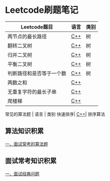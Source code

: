 # Leetcode刷题笔记
Leetcode题目 | 语言 | 类别
-|-|-
两节点的最长路径| [C++](https://github.com/happyhk/Leetcode/blob/master/Leetcode(c%2B%2B)/Diameter%20of%20Binary%20Tree%20(Easy).md)|树
翻转二叉树 | [C++](https://github.com/happyhk/Leetcode/blob/master/Leetcode(c%2B%2B)/Invert%20Binary%20Tree.md)|树
归并二叉树 | [C++](https://github.com/happyhk/Leetcode/blob/master/Leetcode(c%2B%2B)/Merge%20Two%20Binary%20Trees.md)|树
平衡二叉树 | [C++](https://github.com/happyhk/Leetcode/blob/master/Leetcode(c%2B%2B)/Balanced%20Binary%20Trees.md)|树
判断路径和是否等于一个数 | [C++](https://github.com/happyhk/Leetcode/blob/master/Leetcode(c%2B%2B)/Path%20Sum.md)|树
两数之和 | [C++](https://github.com/happyhk/Leetcode/blob/master/Leetcode(c%2B%2B)/code/1.%E4%B8%A4%E6%95%B0%E4%B9%8B%E5%92%8C.cpp) | 
无重复字符的最长子串 | [C++](https://github.com/happyhk/Leetcode/blob/master/Leetcode(c%2B%2B)/code/3.%E6%97%A0%E9%87%8D%E5%A4%8D%E5%AD%97%E7%AC%A6%E7%9A%84%E6%9C%80%E9%95%BF%E5%AD%90%E4%B8%B2.cpp) |
爬楼梯 | [C++](https://github.com/happyhk/Leetcode/blob/master/Leetcode(c%2B%2B)/code/70.%E7%88%AC%E6%A5%BC%E6%A2%AF.cpp) | 

常见的算法题 | 语言 | 类别
快速排序| [C++](https://github.com/happyhk/Leetcode/blob/master/Leetcode(c%2B%2B)/%E5%BF%AB%E9%80%9F%E6%8E%92%E5%BA%8F%EF%BC%88C%2B%2B%EF%BC%89.md)| 排序算法



## 算法知识积累
[一、面试常考的算法题](https://github.com/happyhk/Leetcode/blob/master/Document/%E9%9D%A2%E8%AF%95%E5%B8%B8%E8%80%83%E7%AE%97%E6%B3%95%E9%A2%98.md)<br>
## 面试常考知识积累
[一、面试经典问题](https://github.com/happyhk/Leetcode/blob/master/Document/%E7%BB%8F%E5%85%B8%E7%9F%A5%E8%AF%86%E8%AE%B0%E5%BD%95.md)<br>
